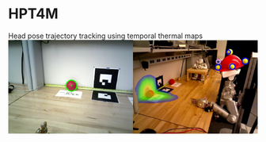 # HPT4M
Head pose trajectory tracking using temporal thermal maps
![](images/validationApparatus.png?raw=true)
